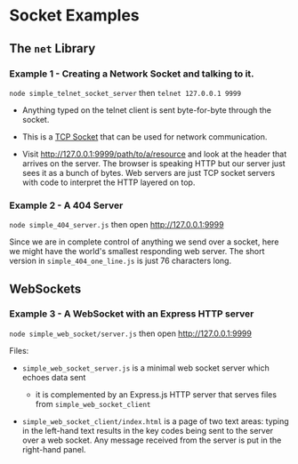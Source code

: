 # Socket Examples

## The `net` Library

### Example 1 - Creating a Network Socket and talking to it.

`node simple_telnet_socket_server` then
`telnet 127.0.0.1 9999`

* Anything typed on the telnet client is sent byte-for-byte through the socket.
* This is a [TCP Socket](https://en.wikipedia.org/wiki/Network_socket) that can be used for network communication.

* Visit http://127.0.0.1:9999/path/to/a/resource and look at the header that arrives on the server.  The browser is speaking HTTP but our server just sees it as a bunch of bytes.  Web servers are just TCP socket servers with code to interpret the HTTP layered on top.

### Example 2 - A 404 Server

`node simple_404_server.js` then open http://127.0.0.1:9999

Since we are in complete control of anything we send over a socket, here
we might have the world's smallest responding web server. The short version in `simple_404_one_line.js` is just 76 characters long.

## WebSockets

### Example 3 - A WebSocket with an Express HTTP server

`node simple_web_socket/server.js` then open http://127.0.0.1:9999

Files:

* `simple_web_socket_server.js` is a minimal web socket server which echoes data sent
   * it is complemented by an Express.js HTTP server that serves files from `simple_web_socket_client`

* `simple_web_socket_client/index.html` is a page of two text areas: typing in the left-hand text results in the key codes being sent to the server over a web socket.  Any message received from the server is put in the right-hand panel.
